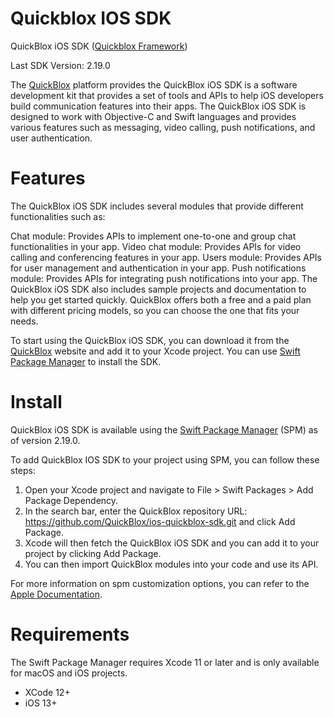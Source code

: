# Quickblox IOS SDK

QuickBlox iOS SDK ([Quickblox Framework](https://github.com/QuickBlox/ios-quickblox-sdk/tree/master/Quickblox.xcframework))

Last SDK Version: 2.19.0

The [QuickBlox](https://quickblox.com) platform provides the QuickBlox iOS SDK is a software development kit that provides a set of tools and APIs to help iOS developers build communication features into their apps.
The QuickBlox iOS SDK is designed to work with Objective-C and Swift languages and provides various features such as messaging, video calling, push notifications, and user authentication.

# Features

The QuickBlox iOS SDK includes several modules that provide different functionalities such as:

Chat module: Provides APIs to implement one-to-one and group chat functionalities in your app.
Video chat module: Provides APIs for video calling and conferencing features in your app.
Users module: Provides APIs for user management and authentication in your app.
Push notifications module: Provides APIs for integrating push notifications into your app.
The QuickBlox iOS SDK also includes sample projects and documentation to help you get started quickly.
QuickBlox offers both a free and a paid plan with different pricing models, so you can choose the one that fits your needs.

To start using the QuickBlox iOS SDK, you can download it from the [QuickBlox](https://quickblox.com) website and add it to your Xcode project. You can use [Swift Package Manager](https://www.swift.org/package-manager/) to install the SDK.

# Install

QuickBlox iOS SDK is available using the [Swift Package Manager](https://www.swift.org/package-manager/) (SPM) as of version 2.19.0.

To add QuickBlox IOS SDK to your project using SPM, you can follow these steps:

1. Open your Xcode project and navigate to File > Swift Packages > Add Package Dependency.
2. In the search bar, enter the QuickBlox repository URL: https://github.com/QuickBlox/ios-quickblox-sdk.git  and click Add Package.
3. Xcode will then fetch the QuickBlox iOS SDK and you can add it to your project by clicking Add Package.
4. You can then import QuickBlox modules into your code and use its API.

For more information on spm customization options, you can refer to the [Apple Documentation](https://developer.apple.com/documentation/xcode/adding-package-dependencies-to-your-app).

# Requirements

The Swift Package Manager requires Xcode 11 or later and is only available for macOS and iOS projects.
* XCode 12+
* iOS 13+

